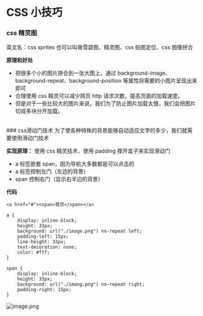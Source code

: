 # CSS 小技巧

### css 精灵图

英文名：css sprites
也可以叫做雪碧图、精灵图、css 贴图定位、css 图像拼合

**原理和好处**

- 把很多个小的图片拼合到一张大图上，通过 background-image、background-repeat、background-position 等属性将需要的小图片呈现出来即可
- 合理使用 css 精灵可以减少网页 http 请求次数，提高页面的加载速度。
- 但是对于一些比较大的图片来说，我们为了防止图片加载太慢，我们会把图片切成多块分开加载。

<br>
### css滑动门技术
为了使各种特殊的背景能够自动适应文字的多少，我们就需要使用滑动门技术

**实现原理：**
使用 css 精灵技术、使用 padding 撑开盒子来实现滑动门

- a 标签嵌套 span，因为导航大多数都是可以点击的
- a 标签控制左门（左边的背景）
- span 控制右门（显示右半边的背景）

**代码**

```
<a href="#"><span>首页</span></a>
```

```
a {
	display: inline-block;
	height: 33px;
	background: url("./image.png") no-repeat left;
	padding-left: 15px;
	line-height: 33px;
	text-decoration: none;
	color: #fff;
}

span {
	display: inline-block;
	height: 33px;
	background: url("./imang.png") no-repeat right;
	padding-right: 15px;
}

```

![image.png](https://upload-images.jianshu.io/upload_images/19038988-25b0a01f0ebbb106.png?imageMogr2/auto-orient/strip%7CimageView2/2/w/1240)
